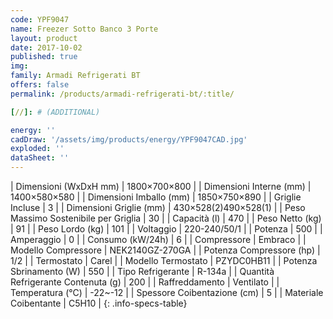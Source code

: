 ```yaml
---
code: YPF9047
name: Freezer Sotto Banco 3 Porte
layout: product
date: 2017-10-02
published: true
img:
family: Armadi Refrigerati BT
offers: false
permalink: /products/armadi-refrigerati-bt/:title/

[//]: # (ADDITIONAL)

energy: ''
cadDraw: '/assets/img/products/energy/YPF9047CAD.jpg'
exploded: ''
dataSheet: ''
---
```



| Dimensioni (WxDxH mm) | 1800×700×800 |
| Dimensioni Interne (mm) | 1400×580×580 |
| Dimensioni Imballo (mm) | 1850×750×890 |
| Griglie Incluse | 3 |
| Dimensioni Griglie (mm) | 430×528(2)490×528(1) |
| Peso Massimo Sostenibile per Griglia | 30 |
| Capacità (l) | 470 |
| Peso Netto (kg) | 91 |
| Peso Lordo (kg) | 101 |
| Voltaggio | 220-240/50/1 |
| Potenza | 500 |
| Amperaggio | 0 |
| Consumo (kW/24h) | 6 |
| Compressore | Embraco |
| Modello Compressore | NEK2140GZ-270GA |
| Potenza Compressore (hp) | 1/2 |
| Termostato | Carel |
| Modello Termostato | PZYDC0HB11 |
| Potenza Sbrinamento (W) | 550 |
| Tipo Refrigerante | R-134a |
| Quantità Refrigerante Contenuta (g) | 200 |
| Raffreddamento | Ventilato |
| Temperatura (°C) | -22~-12 |
| Spessore Coibentazione (cm) | 5 |
| Materiale Coibentante | C5H10 |
{: .info-specs-table}
